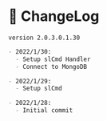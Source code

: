 # 📜 ChangeLog

`version 2.0.3.0.1.30`

```markdown
- 2022/1/30:
  - Setup slCmd Handler
  - Connect to MongoDB

- 2022/1/29:
  - Setup slCmd

- 2022/1/28:
  - Initial commit
```
